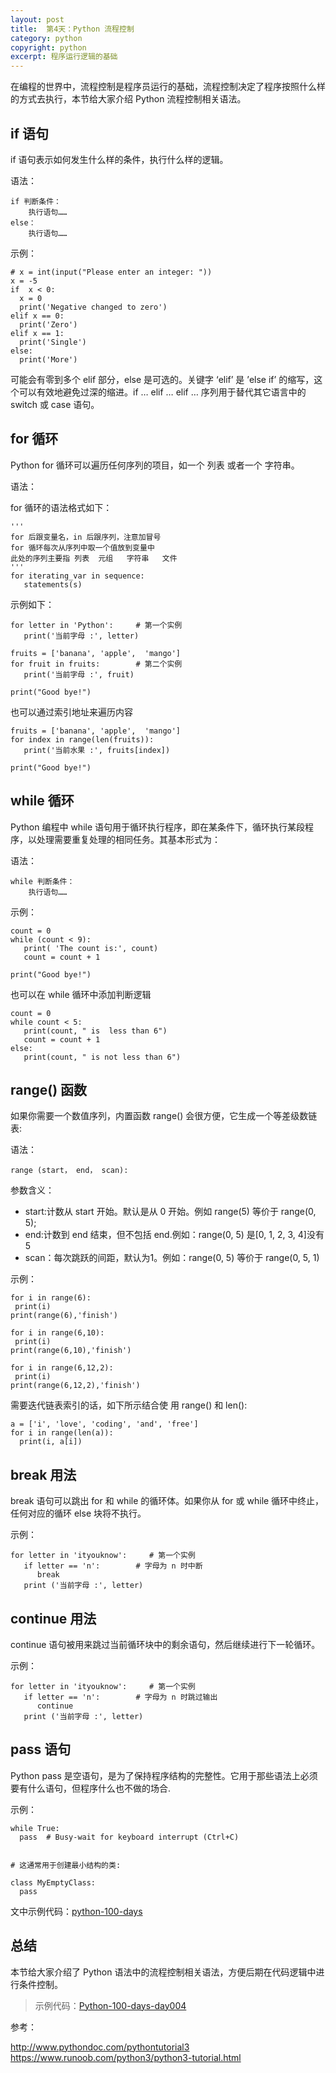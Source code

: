 ```yaml
---
layout: post
title:  第4天：Python 流程控制
category: python
copyright: python
excerpt: 程序运行逻辑的基础
---
```


在编程的世界中，流程控制是程序员运行的基础，流程控制决定了程序按照什么样的方式去执行，本节给大家介绍 Python 流程控制相关语法。

<!--more-->

## if 语句

if 语句表示如何发生什么样的条件，执行什么样的逻辑。

语法： 

```
if 判断条件：
    执行语句……
else：
    执行语句……
```

示例：

```
# x = int(input("Please enter an integer: "))
x = -5
if  x < 0:
  x = 0
  print('Negative changed to zero')
elif x == 0:
  print('Zero')
elif x == 1:
  print('Single')
else:
  print('More')
```

可能会有零到多个 elif 部分，else 是可选的。关键字 ‘elif’ 是 ’else if’ 的缩写，这个可以有效地避免过深的缩进。if … elif … elif … 序列用于替代其它语言中的 switch 或 case 语句。


## for 循环 

Python for 循环可以遍历任何序列的项目，如一个 列表 或者一个 字符串。 

语法： 

for 循环的语法格式如下：

```
'''
for 后跟变量名，in 后跟序列，注意加冒号
for 循环每次从序列中取一个值放到变量中
此处的序列主要指 列表  元组   字符串   文件
'''
for iterating_var in sequence:
   statements(s)
```

示例如下： 

```
for letter in 'Python':     # 第一个实例
   print('当前字母 :', letter)

fruits = ['banana', 'apple',  'mango']
for fruit in fruits:        # 第二个实例
   print('当前字母 :', fruit)

print("Good bye!")
```

也可以通过索引地址来遍历内容

```
fruits = ['banana', 'apple',  'mango']
for index in range(len(fruits)):
   print('当前水果 :', fruits[index])

print("Good bye!")
```

## while 循环 

Python 编程中 while 语句用于循环执行程序，即在某条件下，循环执行某段程序，以处理需要重复处理的相同任务。其基本形式为：


语法： 

```
while 判断条件：
    执行语句……
```

示例：

```
count = 0
while (count < 9):
   print( 'The count is:', count)
   count = count + 1
 
print("Good bye!")
```

也可以在 while 循环中添加判断逻辑


```
count = 0
while count < 5:
   print(count, " is  less than 6")
   count = count + 1
else:
   print(count, " is not less than 6")
```

## range() 函数

如果你需要一个数值序列，内置函数 range() 会很方便，它生成一个等差级数链表:

语法： 

```
range (start， end， scan):
```
参数含义：

- start:计数从 start 开始。默认是从 0 开始。例如 range(5) 等价于 range(0, 5);               
- end:计数到 end 结束，但不包括 end.例如：range(0, 5) 是[0, 1, 2, 3, 4]没有 5  
- scan：每次跳跃的间距，默认为1。例如：range(0, 5) 等价于 range(0, 5, 1)


示例：

```
for i in range(6):
 print(i)
print(range(6),'finish')

for i in range(6,10):
 print(i)
print(range(6,10),'finish')

for i in range(6,12,2):
 print(i)
print(range(6,12,2),'finish')
```

需要迭代链表索引的话，如下所示结合使 用 range() 和 len():

```
a = ['i', 'love', 'coding', 'and', 'free']
for i in range(len(a)):
  print(i, a[i])
```

## break 用法

break 语句可以跳出 for 和 while 的循环体。如果你从 for 或 while 循环中终止，任何对应的循环 else 块将不执行。

示例：

```
for letter in 'ityouknow':     # 第一个实例
   if letter == 'n':        # 字母为 n 时中断
      break
   print ('当前字母 :', letter)
```

## continue 用法

continue 语句被用来跳过当前循环块中的剩余语句，然后继续进行下一轮循环。

示例：

```
for letter in 'ityouknow':     # 第一个实例
   if letter == 'n':        # 字母为 n 时跳过输出
      continue
   print ('当前字母 :', letter)
```

## pass 语句

Python pass 是空语句，是为了保持程序结构的完整性。它用于那些语法上必须要有什么语句，但程序什么也不做的场合.


示例：

```
while True:
  pass  # Busy-wait for keyboard interrupt (Ctrl+C)


# 这通常用于创建最小结构的类:

class MyEmptyClass:
  pass
```

文中示例代码：[python-100-days](https://github.com/JustDoPython/python-100-day)

## 总结

本节给大家介绍了 Python 语法中的流程控制相关语法，方便后期在代码逻辑中进行条件控制。

> 示例代码：[Python-100-days-day004](https://github.com/JustDoPython/python-100-day/tree/master/day-004)

参考：

http://www.pythondoc.com/pythontutorial3  
https://www.runoob.com/python3/python3-tutorial.html  
